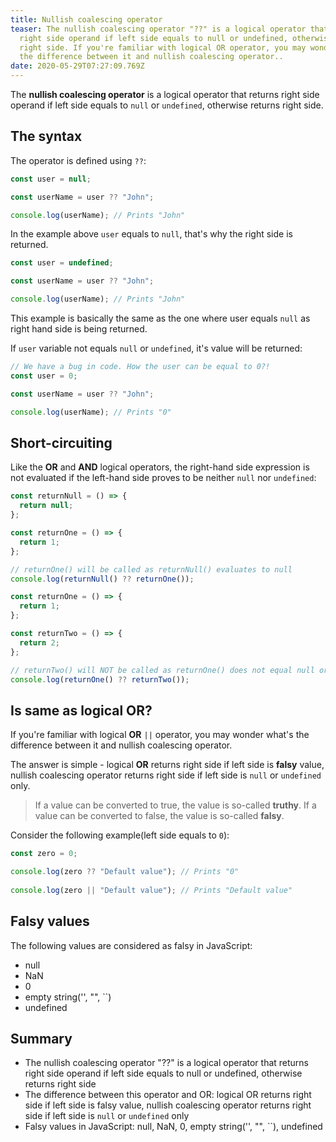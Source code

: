 ```yaml
---
title: Nullish coalescing operator
teaser: The nullish coalescing operator "??" is a logical operator that returns
  right side operand if left side equals to null or undefined, otherwise returns
  right side. If you're familiar with logical OR operator, you may wonder what's
  the difference between it and nullish coalescing operator..
date: 2020-05-29T07:27:09.769Z
---
```

The **nullish coalescing operator** is a logical operator that returns right side operand if left side equals to `null` or `undefined`, otherwise returns right side.

## The syntax

The operator is defined using `??`:

```javascript
const user = null;

const userName = user ?? "John";

console.log(userName); // Prints "John"
```

In the example above `user` equals to `null`, that's why the right side is returned.

```javascript
const user = undefined;

const userName = user ?? "John";

console.log(userName); // Prints "John"
```

This example is basically the same as the one where user equals `null` as right hand side is being returned.

If `user` variable not equals `null` or `undefined`, it's value will be returned:

```javascript
// We have a bug in code. How the user can be equal to 0?!
const user = 0;

const userName = user ?? "John";

console.log(userName); // Prints "0"
```

## Short-circuiting

Like the **OR** and **AND** logical operators, the right-hand side expression is not evaluated if the left-hand side proves to be neither `null` nor `undefined`:

```javascript
const returnNull = () => {
  return null;
};

const returnOne = () => {
  return 1;
};

// returnOne() will be called as returnNull() evaluates to null
console.log(returnNull() ?? returnOne());
```

```javascript
const returnOne = () => {
  return 1;
};

const returnTwo = () => {
  return 2;
};

// returnTwo() will NOT be called as returnOne() does not equal null or undefined
console.log(returnOne() ?? returnTwo());
```

## Is same as logical OR?

If you're familiar with logical **OR** `||` operator, you may wonder what's the difference between it and nullish coalescing operator.

The answer is simple - logical **OR** returns right side if left side is **falsy** value, nullish coalescing operator returns right side if left side is `null` or `undefined` only.

> If a value can be converted to true, the value is so-called **truthy**. If a value can be converted to false, the value is so-called **falsy**.

Consider the following example(left side equals to `0`):

```javascript
const zero = 0;

console.log(zero ?? "Default value"); // Prints "0"
            
console.log(zero || "Default value"); // Prints "Default value"
```

## Falsy values

The following values are considered as falsy in JavaScript:

* null
* NaN
* 0
* empty string('', "", \`\`)
* undefined

## Summary

* The nullish coalescing operator "??" is a logical operator that returns right side operand if left side equals to null or undefined, otherwise returns right side
* The difference between this operator and OR: logical OR returns right side if left side is falsy value, nullish coalescing operator returns right side if left side is `null` or `undefined` only
* Falsy values in JavaScript: null, NaN, 0, empty string('', "", \`\`), undefined